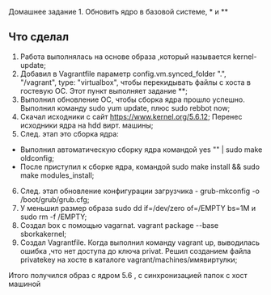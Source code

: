 Домашнее задание 1. Обновить ядро в базовой системе, * и **
## Что сделал
1. Работа выполнялась на основе образа ,который называется  kernel-update;
2. Добавил в Vagrantfile параметр config.vm.synced_folder ".", "/vagrant", type: "virtualbox", чтобы перекидывать файлы с хоста в гостевую ОС. Этот пункт выполняет задание **;
3. Выполнил обновление ОС, чтобы сборка ядра прошло успешно. Выполнил команду sudo yum update, плюс sudo rebbot now;
4. Скачал исходники с сайт  https://www.kernel.org/5.6.12; Перенес исходники ядра на hdd вирт. машины;
5. След. этап это сборка ядра: 
- Выполнил автоматическую сборку ядра командой yes "" | sudo  make oldconfig;
- После приступил к  сборке ядра, командой sudo make install && sudo make modules_install;
6. След. этап обновление конфигурации загрузчика - grub-mkconfig -o /boot/grub/grub.cfg;
7. У меньшил размер образа sudo dd if=/dev/zero of=/EMPTY bs=1M и sudo rm -f /EMPTY;
8. Создал box с помощью vagarnat. vagrant package --base sborkakernel;
9. Создал Vagrantfile. Когда выполнил команду vagrant up, выводилась ошибка ,что нет доступа до ключа privat. Решил созданием файла privatekey на хосте в каталоге vagrant/machines/имявиртулки;

Итого получился образ с ядром 5.6 , с синхронизацией папок с хост машиной 
